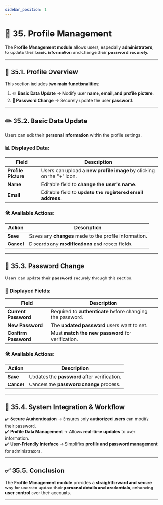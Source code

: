 ```yaml
---
sidebar_position: 1
---
```


# 👤 35. Profile Management

The **Profile Management module** allows users, especially **administrators**, to update their **basic information** and change their **password securely**.

---

## 📌 35.1. Profile Overview

This section includes **two main functionalities**:

1. ✏️ **Basic Data Update** → Modify user **name, email, and profile picture**.
2. 🔑 **Password Change** → Securely update the user **password**.

---

## ✏️ 35.2. Basic Data Update

Users can edit their **personal information** within the profile settings.

### 📊 **Displayed Data:**

| Field               | Description                                                           |
| ------------------- | --------------------------------------------------------------------- |
| **Profile Picture** | Users can upload a **new profile image** by clicking on the "+" icon. |
| **Name**            | Editable field to **change the user's name**.                         |
| **Email**           | Editable field to **update the registered email address**.            |

### 🛠 **Available Actions:**

| Action     | Description                                            |
| ---------- | ------------------------------------------------------ |
| **Save**   | Saves any **changes** made to the profile information. |
| **Cancel** | Discards any **modifications** and resets fields.      |

---

## 🔑 35.3. Password Change

Users can update their **password** securely through this section.

### 🔐 **Displayed Fields:**

| Field                | Description                                                |
| -------------------- | ---------------------------------------------------------- |
| **Current Password** | Required to **authenticate** before changing the password. |
| **New Password**     | The **updated password** users want to set.                |
| **Confirm Password** | Must **match the new password** for verification.          |

### 🛠 **Available Actions:**

| Action     | Description                                  |
| ---------- | -------------------------------------------- |
| **Save**   | Updates the **password** after verification. |
| **Cancel** | Cancels the **password change** process.     |

---

## 🔗 35.4. System Integration & Workflow

✔️ **Secure Authentication** → Ensures only **authorized users** can modify their password.  
✔️ **Profile Data Management** → Allows **real-time updates** to user information.  
✔️ **User-Friendly Interface** → Simplifies **profile and password management** for administrators.

---

## ✅ 35.5. Conclusion

The **Profile Management module** provides a **straightforward and secure** way for users to update their **personal details and credentials**, enhancing **user control** over their accounts.

---
